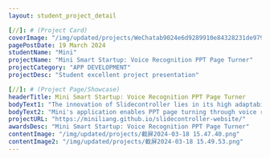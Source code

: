 ```yaml
---
layout: student_project_detail

[//]: # (Project Card)
coverImage: "/img/updated/projects/WeChatab9024e6d9289910e84328231de97960.jpg"
pagePostDate: 19 March 2024
studentName: "Mini"
projectName: "Mini Smart Startup: Voice Recognition PPT Page Turner"
projectCategory: "APP DEVELOPMENT"
projectDesc: "Student excellent project presentation"

[//]: # (Project Page/Showcase)
headerTitle: Mini Smart Startup: Voice Recognition PPT Page Turner
bodyText1: "The innovation of Slidecontroller lies in its high adaptability, being able to accurately respond to commands in various environments, which is particularly meaningful for the disabled community, providing them with a more convenient way to present."
bodyText2: "Mini's application enables PPT page turning through voice recognition technology, allowing presenters to freely flip through slides with voice commands such as next or previous, freeing their hands from the need for a remote control or mouse."
projectURL: "https://miniliang.github.io/slidecontroller-website/"
awardsDesc: "Mini Smart Startup: Voice Recognition PPT Page Turner"
contentImage: "/img/updated/projects/截屏2024-03-18 15.47.40.png"
contentImage2: "/img/updated/projects/截屏2024-03-18 15.49.53.png"
---
```

